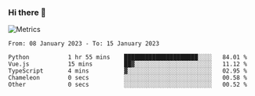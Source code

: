 ### Hi there 👋

![Metrics](https://github.com/radoapx/radoapx/blob/main/github-metrics.svg)

<!--START_SECTION:waka-->

```text
From: 08 January 2023 - To: 15 January 2023

Python           1 hr 55 mins    █████████████████████░░░░   84.01 %
Vue.js           15 mins         ██▓░░░░░░░░░░░░░░░░░░░░░░   11.12 %
TypeScript       4 mins          ▓░░░░░░░░░░░░░░░░░░░░░░░░   02.95 %
Chameleon        0 secs          ░░░░░░░░░░░░░░░░░░░░░░░░░   00.58 %
Other            0 secs          ░░░░░░░░░░░░░░░░░░░░░░░░░   00.52 %
```

<!--END_SECTION:waka-->

<!--
**radoapx/radoapx** is a ✨ _special_ ✨ repository because its `README.md` (this file) appears on your GitHub profile.

Here are some ideas to get you started:

- 🔭 I’m currently working on ...
- 🌱 I’m currently learning ...
- 👯 I’m looking to collaborate on ...
- 🤔 I’m looking for help with ...
- 💬 Ask me about ...
- 📫 How to reach me: ...
- 😄 Pronouns: ...
- ⚡ Fun fact: ...
-->
